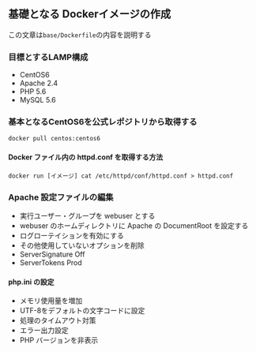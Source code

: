 ## 基礎となる Dockerイメージの作成
この文章は`base/Dockerfile`の内容を説明する

### 目標とするLAMP構成
- CentOS6
- Apache 2.4
- PHP 5.6
- MySQL 5.6

### 基本となるCentOS6を公式レポジトリから取得する
```
docker pull centos:centos6
```

#### Docker ファイル内の httpd.conf を取得する方法
```
docker run [イメージ] cat /etc/httpd/conf/httpd.conf > httpd.conf
```

### Apache 設定ファイルの編集
- 実行ユーザー・グループを webuser とする
- webuser のホームディレクトリに Apache の DocumentRoot を設定する
- ログローテイションを有効にする
- その他使用していないオプションを削除
- ServerSignature Off
- ServerTokens Prod

#### php.ini の設定
- メモリ使用量を増加
- UTF-8をデフォルトの文字コードに設定
- 処理のタイムアウト対策
- エラー出力設定
- PHP バージョンを非表示
